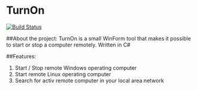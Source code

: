 # TurnOn
[![Build Status](https://travis-ci.org/hildebrandt87/TurnOn.svg?branch=master)](https://travis-ci.org/hildebrandt87/TurnOn)

##About the project:
TurnOn is a small WinForm tool that makes it possible to start or stop a computer remotely. Written in C#

##Features:
1. Start / Stop remote Windows operating computer 
2. Start remote Linux operating computer 
3. Search for activ remote computer in your local area network


